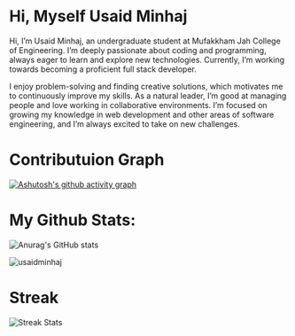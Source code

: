 <h1>Hi, Myself Usaid Minhaj</h1>

<p>Hi, I’m Usaid Minhaj, an undergraduate student at Mufakkham Jah College of Engineering. I’m deeply passionate about coding and programming, always eager to learn and explore new technologies. Currently, I’m working towards becoming a proficient full stack developer.</p>

<p>I enjoy problem-solving and finding creative solutions, which motivates me to continuously improve my skills. As a natural leader, I’m good at managing people and love working in collaborative environments. I’m focused on growing my knowledge in web development and other areas of software engineering, and I’m always excited to take on new challenges.</p>

<h1>Contributuion Graph </h1>

[![Ashutosh's github activity graph](https://github-readme-activity-graph.vercel.app/graph?username=usaidminhaj&bg_color=20232A&color=FFFFFF&line=6495ED&point=FFFFFF&area=true&hide_border=true)](https://github.com/ashutosh00710/github-readme-activity-graph)

<h1>My Github Stats: </h1>

![Anurag's GitHub stats](https://github-readme-stats.vercel.app/api?username=usaidminhaj&show_icons=true&bg_color=00000000)

  <img align="center" src="https://github-readme-stats.vercel.app/api/top-langs?username=usaidminhaj&show_icons=true&theme=react&layout=compact" alt="usaidminhaj" />

<h1>Streak</h1>

  <img src="https://github-readme-streak-stats.herokuapp.com/?user=usaidminhaj&theme=react" alt="Streak Stats" />
